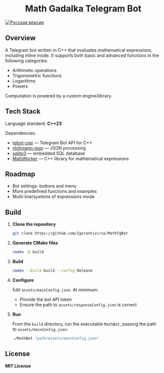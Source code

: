<h1 align="center">Math Gadalka Telegram Bot</h1>

[![Русская версия](https://img.shields.io/badge/Русская%20версия-blue)](README_RU.md)

<h2>Overview</h2>

A Telegram bot written in C++ that evaluates mathematical expressions, including inline mode.
It supports both basic and advanced functions in the following categories:

- Arithmetic operations
- Trigonometric functions
- Logarithms
- Powers

Computation is powered by a custom engine/library.

<h2>Tech Stack</h2>

Language standard: **C++23**

Dependencies:
- [tgbot-cpp](https://github.com/reo7sp/tgbot-cpp) — Telegram Bot API for C++
- [nlohmann-json](https://github.com/nlohmann/json) — JSON processing
- [sqlite3](https://sqlite.org/download.html) — embedded SQL database
- [MathWorker](https://github.com/Igorantivirus/MathWorker) — C++ library for mathematical expressions

<h2>Roadmap</h2>

- Bot settings: buttons and menu
- More predefined functions and examples
- Multi-line/systems of expressions mode

<h2>Build</h2>

1. <b>Clone the repository</b>

   ```sh
   git clone https://github.com/Igorantivirus/MathTgBot
   ```
2. <b>Generate CMake files</b>

   ```sh
   cmake -B build
   ```
3. <b>Build</b>

   ```sh
   cmake --build build --config Release
   ```
4. <b>Configure</b>

   Edit `assets/mainConfig.json`. At minimum:
   - Provide the bot API token
   - Ensure the path to `assets/responseConfig.json` is correct
5. <b>Run</b>

   From the `build` directory, run the executable `MathBot`,
   passing the path to `assets/mainConfig.json`:

   ```sh
   ./MathBot "path/assets/mainConfig.json"
   ```

<h2>License</h2>

**MIT License**
﻿
